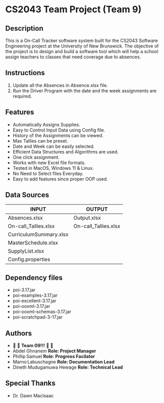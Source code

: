 # CS2043 Team Project (Team 9)

## Description

This is a On-Call Tracker software system built for the CS2043 Software Engineering project at the University of New Brunswick.
The objective of  the project is to design and build a software tool which will help a school assign teachers to classes that need coverage due to absences.

## Instructions
1. Update all the Absences in Absence.xlsx file.
2. Run the Driver Program with the date and the week assignments are required.

## Features
- Automatically Assigns Supplies.
- Easy to Control Input Data using Config file.
- History of the Assignments can be viewed.
- Max Tallies can be preset.
- Date and Week can be easily selected.
- Efficient Data Structures and Algorithms are used.
- One click assignment.
- Works with new Excel file formats.
- Tested in MacOS, Windows 11 & Linux.
- No Need to Select files Everyday.
- Easy to add features since proper OOP used.

## Data Sources

|    **INPUT**            | **OUTPUT**              |
|-------------------------|-------------------------|
| Absences.xlsx           | Output.xlsx             |
| On-call_Tallies.xlsx    | On-call_Tallies.xlsx    |
| CurriculumSummary.xlsx  |                         |
| MasterSchedule.xlsx     |                         |
| SupplyList.xlsx         |                         |
| Config.properties       |                         |

## Dependency files
- poi-3.17.jar
- poi-examples-3.17.jar
- poi-excellent-3.17.jar
- poi-ooxml-3.17.jar
- poi-ooxml-schemas-3.17.jar
- poi-scratchpad-3-17.jar

## Authors

- :raised_hands: :raised_hands: **Team 09!!!** :raised_hands: :raised_hands:
- Abdel Ghnanem  **Role: Project Manager**
- Phillip Samuel **Role: Progress Facilator**
- Marno Labuschagne **Role: Documentation Lead**
- Dineth Mudugamuwa Hewage **Role: Technical Lead**

## Special Thanks
- Dr. Dawn MacIsaac
